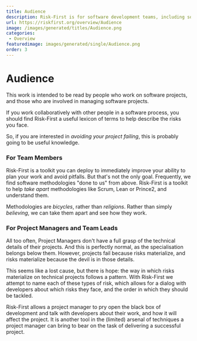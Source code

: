 ```yaml
---
title: Audience
description: Risk-First is for software development teams, including software developers, managers, testers and technical leads.
url: https://riskfirst.org/overview/Audience
image: /images/generated/titles/Audience.png
categories: 
 - Overview
featuredimage: images/generated/single/Audience.png
order: 3
---
```


# Audience 

This work is intended to be read by people who work on software projects, and those who are involved in managing software projects.   

If you work collaboratively with other people in a software process, you should find Risk-First a useful lexicon of terms to help describe the risks you face.

So, if you are interested in _avoiding your project failing_, this is probably going to be useful knowledge.  

### For Team Members

Risk-First is a toolkit you can deploy to immediately improve your ability to plan your work and avoid pitfalls.  But that's not the only goal.  Frequently, we find software methodologies "done to us" from above.  Risk-First is a toolkit to help _take apart_ methodologies like Scrum, Lean or Prince2, and understand them.  

Methodologies are _bicycles_, rather than _religions_.  Rather than simply _believing_, we can take them apart and see how they work.

### For Project Managers and Team Leads

All too often, Project Managers don't have a full grasp of the technical details of their projects.  And this is perfectly normal, as the specialisation belongs below them.  However, projects fail because risks materialize, and risks materialize because the devil is in those details.  

This seems like a lost cause, but there is hope:  the way in which risks materialize on technical projects follows a pattern.  With Risk-First we attempt to name each of these types of risk, which allows for a dialog with developers about which risks they face, and the order in which they should be tackled.    

Risk-First allows a project manager to pry open the black box of development and talk with developers about their work, and how it will affect the project.  It is another tool in the (limited) arsenal of techniques a project manager can bring to bear on the task of delivering a successful project.